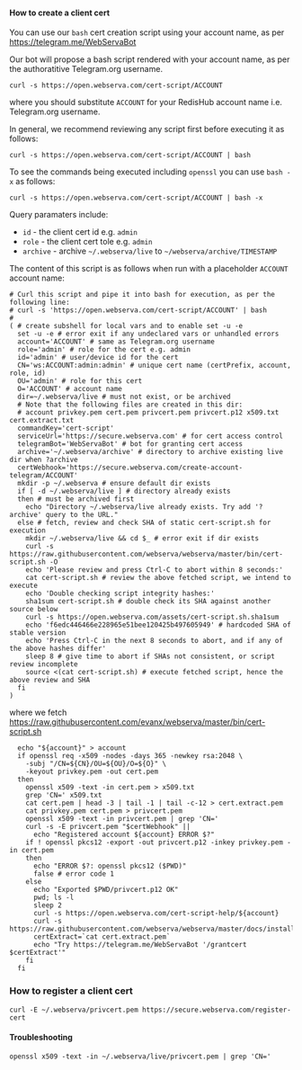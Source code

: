 
#### How to create a client cert

You can use our `bash` cert creation script using your account name, as per https://telegram.me/WebServaBot

Our bot will propose a bash script rendered with your account name, as per the authoratitive Telegram.org username.

```shell
curl -s https://open.webserva.com/cert-script/ACCOUNT
```
where you should substitute `ACCOUNT` for your RedisHub account name i.e. Telegram.org username.

In general, we recommend reviewing any script first before executing it as follows:
```shell
curl -s https://open.webserva.com/cert-script/ACCOUNT | bash
```

To see the commands being executed including `openssl` you can use `bash -x` as follows:
```shell
curl -s https://open.webserva.com/cert-script/ACCOUNT | bash -x
```

Query paramaters include:
- `id` - the client cert id e.g. `admin`
- `role` - the client cert tole e.g. `admin`
- `archive` - archive `~/.webserva/live` to `~/webserva/archive/TIMESTAMP`

The content of this script is as follows when run with a placeholder `ACCOUNT` account name:
```shell
# Curl this script and pipe it into bash for execution, as per the following line:
# curl -s 'https://open.webserva.com/cert-script/ACCOUNT' | bash
# 
( # create subshell for local vars and to enable set -u -e
  set -u -e # error exit if any undeclared vars or unhandled errors
  account='ACCOUNT' # same as Telegram.org username
  role='admin' # role for the cert e.g. admin
  id='admin' # user/device id for the cert
  CN='ws:ACCOUNT:admin:admin' # unique cert name (certPrefix, account, role, id)
  OU='admin' # role for this cert
  O='ACCOUNT' # account name
  dir=~/.webserva/live # must not exist, or be archived
  # Note that the following files are created in this dir:
  # account privkey.pem cert.pem privcert.pem privcert.p12 x509.txt cert.extract.txt
  commandKey='cert-script'
  serviceUrl='https://secure.webserva.com' # for cert access control
  telegramBot='WebServaBot' # bot for granting cert access
  archive='~/.webserva/archive' # directory to archive existing live dir when ?archive
  certWebhook='https://secure.webserva.com/create-account-telegram/ACCOUNT'
  mkdir -p ~/.webserva # ensure default dir exists
  if [ -d ~/.webserva/live ] # directory already exists
  then # must be archived first
    echo "Directory ~/.webserva/live already exists. Try add '?archive' query to the URL."
  else # fetch, review and check SHA of static cert-script.sh for execution
    mkdir ~/.webserva/live && cd $_ # error exit if dir exists
    curl -s https://raw.githubusercontent.com/webserva/webserva/master/bin/cert-script.sh -O
    echo 'Please review and press Ctrl-C to abort within 8 seconds:'
    cat cert-script.sh # review the above fetched script, we intend to execute
    echo 'Double checking script integrity hashes:'
    sha1sum cert-script.sh # double check its SHA against another source below
    curl -s https://open.webserva.com/assets/cert-script.sh.sha1sum
    echo 'f6edc446466e228965e51bee120425b497605949' # hardcoded SHA of stable version
    echo 'Press Ctrl-C in the next 8 seconds to abort, and if any of the above hashes differ'
    sleep 8 # give time to abort if SHAs not consistent, or script review incomplete
    source <(cat cert-script.sh) # execute fetched script, hence the above review and SHA
  fi
)
```
where we fetch https://raw.githubusercontent.com/evanx/webserva/master/bin/cert-script.sh
```
  echo "${account}" > account
  if openssl req -x509 -nodes -days 365 -newkey rsa:2048 \
    -subj "/CN=${CN}/OU=${OU}/O=${O}" \
    -keyout privkey.pem -out cert.pem
  then
    openssl x509 -text -in cert.pem > x509.txt
    grep 'CN=' x509.txt
    cat cert.pem | head -3 | tail -1 | tail -c-12 > cert.extract.pem
    cat privkey.pem cert.pem > privcert.pem
    openssl x509 -text -in privcert.pem | grep 'CN='
    curl -s -E privcert.pem "$certWebhook" ||
      echo "Registered account ${account} ERROR $?"
    if ! openssl pkcs12 -export -out privcert.p12 -inkey privkey.pem -in cert.pem
    then
      echo "ERROR $?: openssl pkcs12 ($PWD)"
      false # error code 1
    else
      echo "Exported $PWD/privcert.p12 OK"
      pwd; ls -l
      sleep 2
      curl -s https://open.webserva.com/cert-script-help/${account}
      curl -s https://raw.githubusercontent.com/webserva/webserva/master/docs/install.wscurl.txt
      certExtract=`cat cert.extract.pem`
      echo "Try https://telegram.me/WebServaBot '/grantcert $certExtract'"
    fi
  fi
```

### How to register a client cert

```shell
curl -E ~/.webserva/privcert.pem https://secure.webserva.com/register-cert
```

#### Troubleshooting

```shell
openssl x509 -text -in ~/.webserva/live/privcert.pem | grep 'CN='
```
